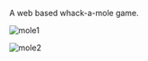 A web based whack-a-mole game. 

![mole1](https://github.com/crayon-art/Whack_A_Mole/assets/142947608/c7140634-4e30-4187-8c05-1a74181d9c29)

![mole2](https://github.com/crayon-art/Whack_A_Mole/assets/142947608/ede3681f-c0f5-409f-9f54-7d4c141ba5ca)
